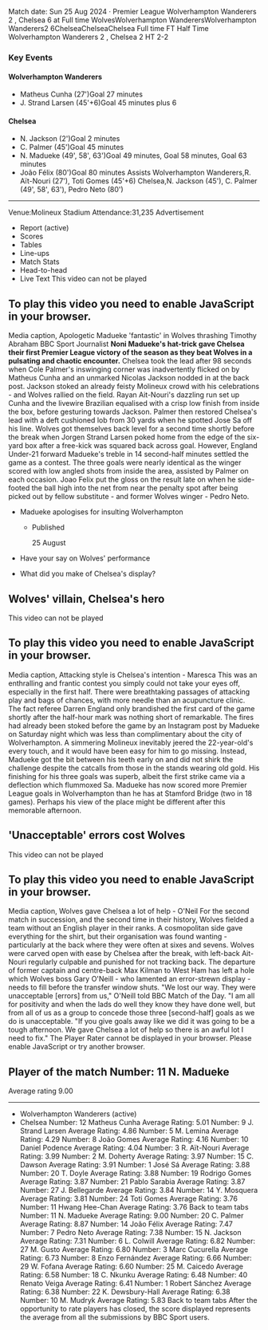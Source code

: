 Match date: Sun 25 Aug 2024
‧
Premier League
Wolverhampton Wanderers 2 , Chelsea 6 at Full time
WolvesWolverhampton WanderersWolverhampton Wanderers2
6ChelseaChelseaChelsea
Full time
FT
Half Time Wolverhampton Wanderers 2 , Chelsea 2
HT 2-2
### Key Events
#### Wolverhampton Wanderers
-   Matheus Cunha (27')Goal 27 minutes
-   J. Strand Larsen (45'+6)Goal 45 minutes plus 6
#### Chelsea
-   N. Jackson (2')Goal 2 minutes
-   C. Palmer (45')Goal 45 minutes
-   N. Madueke (49', 58', 63')Goal 49 minutes, Goal 58 minutes, Goal 63 minutes
-   João Félix (80')Goal 80 minutes
Assists
Wolverhampton Wanderers,R. Aït-Nouri (27'), Toti Gomes (45'+6)
Chelsea,N. Jackson (45'), C. Palmer (49', 58', 63'), Pedro Neto (80')
___
Venue:Molineux Stadium
Attendance:31,235
Advertisement
-   Report (active)
-   Scores
-   Tables
-   Line-ups
-   Match Stats
-   Head-to-head
-   Live Text
This video can not be played
## To play this video you need to enable JavaScript in your browser.
Media caption,
Apologetic Madueke 'fantastic' in Wolves thrashing
Timothy Abraham
BBC Sport Journalist
**Noni Madueke's hat-trick gave Chelsea their first Premier League victory of the season as they beat Wolves in a pulsating and chaotic encounter.**
Chelsea took the lead after 98 seconds when Cole Palmer's inswinging corner was inadvertently flicked on by Matheus Cunha and an unmarked Nicolas Jackson nodded in at the back post.
Jackson stoked an already feisty Molineux crowd with his celebrations - and Wolves rallied on the field.
Rayan Ait-Nouri's dazzling run set up Cunha and the livewire Brazilian equalised with a crisp low finish from inside the box, before gesturing towards Jackson.
Palmer then restored Chelsea's lead with a deft cushioned lob from 30 yards when he spotted Jose Sa off his line.
Wolves got themselves back level for a second time shortly before the break when Jorgen Strand Larsen poked home from the edge of the six-yard box after a free-kick was squared back across goal.
However, England Under-21 forward Madueke's treble in 14 second-half minutes settled the game as a contest.
The three goals were nearly identical as the winger scored with low angled shots from inside the area, assisted by Palmer on each occasion.
Joao Felix put the gloss on the result late on when he side-footed the ball high into the net from near the penalty spot after being picked out by fellow substitute - and former Wolves winger - Pedro Neto.
-   Madueke apologises for insulting Wolverhampton
    
    -   Published
        
        25 August
        
    
-   Have your say on Wolves' performance
    
-   What did you make of Chelsea's display?
    
## Wolves' villain, Chelsea's hero
This video can not be played
## To play this video you need to enable JavaScript in your browser.
Media caption,
Attacking style is Chelsea's intention - Maresca
This was an enthralling and frantic contest you simply could not take your eyes off, especially in the first half.
There were breathtaking passages of attacking play and bags of chances, with more needle than an acupuncture clinic.
The fact referee Darren England only brandished the first card of the game shortly after the half-hour mark was nothing short of remarkable.
The fires had already been stoked before the game by an Instagram post by Madueke on Saturday night which was less than complimentary about the city of Wolverhampton.
A simmering Molineux inevitably jeered the 22-year-old's every touch, and it would have been easy for him to go missing.
Instead, Madueke got the bit between his teeth early on and did not shirk the challenge despite the catcalls from those in the stands wearing old gold.
His finishing for his three goals was superb, albeit the first strike came via a deflection which flummoxed Sa.
Madueke has now scored more Premier League goals in Wolverhampton than he has at Stamford Bridge (two in 18 games).
Perhaps his view of the place might be different after this memorable afternoon.
## 'Unacceptable' errors cost Wolves
This video can not be played
## To play this video you need to enable JavaScript in your browser.
Media caption,
Wolves gave Chelsea a lot of help - O'Neil
For the second match in succession, and the second time in their history, Wolves fielded a team without an English player in their ranks.
A cosmopolitan side gave everything for the shirt, but their organisation was found wanting - particularly at the back where they were often at sixes and sevens.
Wolves were carved open with ease by Chelsea after the break, with left-back Ait-Nouri regularly culpable and punished for not tracking back.
The departure of former captain and centre-back Max Kilman to West Ham has left a hole which Wolves boss Gary O'Neill - who lamented an error-strewn display - needs to fill before the transfer window shuts.
"We lost our way. They were unacceptable \[errors\] from us," O'Neill told BBC Match of the Day.
"I am all for positivity and when the lads do well they know they have done well, but from all of us as a group to concede those three \[second-half\] goals as we do is unacceptable.
"If you give goals away like we did it was going to be a tough afternoon. We gave Chelsea a lot of help so there is an awful lot I need to fix."
The Player Rater cannot be displayed in your browser. Please enable JavaScript or try another browser.
## Player of the match Number: 11 N. Madueke
Average rating 9.00
___
-   Wolverhampton Wanderers (active)
-   Chelsea
Number: 12 Matheus Cunha
Average Rating: 5.01
Number: 9 J. Strand Larsen
Average Rating: 4.86
Number: 5 M. Lemina
Average Rating: 4.29
Number: 8 João Gomes
Average Rating: 4.16
Number: 10 Daniel Podence
Average Rating: 4.04
Number: 3 R. Aït-Nouri
Average Rating: 3.99
Number: 2 M. Doherty
Average Rating: 3.97
Number: 15 C. Dawson
Average Rating: 3.91
Number: 1 José Sá
Average Rating: 3.88
Number: 20 T. Doyle
Average Rating: 3.88
Number: 19 Rodrigo Gomes
Average Rating: 3.87
Number: 21 Pablo Sarabia
Average Rating: 3.87
Number: 27 J. Bellegarde
Average Rating: 3.84
Number: 14 Y. Mosquera
Average Rating: 3.81
Number: 24 Toti Gomes
Average Rating: 3.76
Number: 11 Hwang Hee-Chan
Average Rating: 3.76
Back to team tabs
Number: 11 N. Madueke
Average Rating: 9.00
Number: 20 C. Palmer
Average Rating: 8.87
Number: 14 João Félix
Average Rating: 7.47
Number: 7 Pedro Neto
Average Rating: 7.38
Number: 15 N. Jackson
Average Rating: 7.31
Number: 6 L. Colwill
Average Rating: 6.82
Number: 27 M. Gusto
Average Rating: 6.80
Number: 3 Marc Cucurella
Average Rating: 6.73
Number: 8 Enzo Fernández
Average Rating: 6.66
Number: 29 W. Fofana
Average Rating: 6.60
Number: 25 M. Caicedo
Average Rating: 6.58
Number: 18 C. Nkunku
Average Rating: 6.48
Number: 40 Renato Veiga
Average Rating: 6.41
Number: 1 Robert Sánchez
Average Rating: 6.38
Number: 22 K. Dewsbury-Hall
Average Rating: 6.38
Number: 10 M. Mudryk
Average Rating: 5.83
Back to team tabs
After the opportunity to rate players has closed, the score displayed represents the average from all the submissions by BBC Sport users.